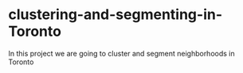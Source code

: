 # clustering-and-segmenting-in-Toronto
In this project we are going to cluster and segment neighborhoods in Toronto
